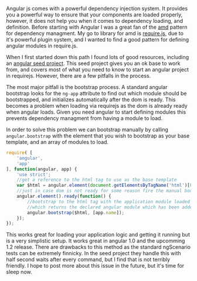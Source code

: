 Angular js comes with a powerful dependency injection system.  It provides you a powerful way to ensure that your components are loaded properly, however, it does not help you when it comes to dependency loading, and definition.  Before starting with Angular I was a great fan of the [amd](http://en.wikipedia.org/wiki/Asynchronous_module_definition) pattern for dependency managment.  My go to library for amd is [require.js](http://requirejs.org/), due to it's powerful plugin system, and I wanted to find a good pattern for defining angular modules in require.js.

When I first started down this path I found lots of good resources, including an [angular seed project](https://github.com/tnajdek/angular-requirejs-seed).  This seed project gives you an ok base to work from, and covers most of what you need to know to start an angular project in requirejs.  However, there are a few pitfalls in the process.

The most major pitfall is the bootstrap process.  A standard angular bootstrap looks for the `ng-app` attribute to find out which module should be bootstrapped, and initializes automatically after the dom is ready.  This becomes a problem when loading via requirejs as the dom is already ready when angular loads.  Given you need angular to start defining modules this prevents dependency managment from having a module to load.

In order to solve this problem we can bootstrap manually by calling `angular.bootstrap` with the element that you wish to bootstrap as your base template, and an array of modules to load.

```javascript
require( [
    'angular',
    'app'
], function(angular, app) {
    'use strict';
    //get a reference to the html tag to use as the base template
    var $html = angular.element(document.getElementsByTagName('html')[0]);
    //just in case dom is not ready for some reason fire the manual bootstrap on ready
    angular.element().ready(function() {
        //bootstrap to the html tag with the application module loaded in your app.js file
        //which returns the declared angular module which has been added to angular.
        angular.bootstrap($html, [app.name]);
    });
});
```

This works great for loading your application logic and getting it running but is a very simplistic setup.  It works great in angular 1.0 and the upcomming 1.2 release.  There are drawbacks to this method as the standard ngScenario tests can be extremely finnicky.  In the seed project they handle this with half second waits after every command, but I find that is not terribly friendly.  I hope to post more about this issue in the future, but it's time for sleep now.
